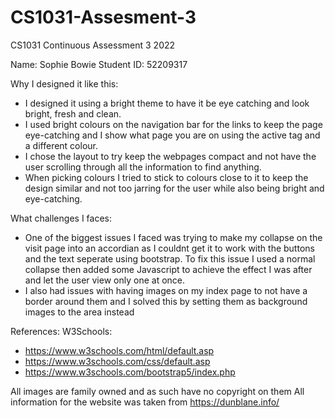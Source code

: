 # CS1031-Assesment-3
CS1031 Continuous Assessment 3 2022

Name: Sophie Bowie
Student ID: 52209317

Why I designed it like this:

- I designed it using a bright theme to have it be eye catching and look bright, fresh and clean.
- I used bright colours on the navigation bar for the links to keep the page eye-catching and I show what page you are on using the active tag and a different colour.
- I chose the layout to try keep the webpages compact and not have the user scrolling through all the information to find anything.
- When picking colours I tried to stick to colours close to it to keep the design similar and not too jarring for the user while also being bright and eye-catching.

What challenges I faces:

- One of the biggest issues I faced was trying to make my collapse on the visit page into an accordian as I couldnt get it to work with the buttons and the text seperate using bootstrap. To fix this issue I used a normal collapse then added some Javascript to achieve the effect I was after and let the user view only one at once. 
- I also had issues with having images on my index page to not have a border around them and I solved this by setting them as background images to the area instead


References: 
W3Schools:
- https://www.w3schools.com/html/default.asp
- https://www.w3schools.com/css/default.asp
- https://www.w3schools.com/bootstrap5/index.php

All images are family owned and as such have no copyright on them
All information for the website was taken from https://dunblane.info/
